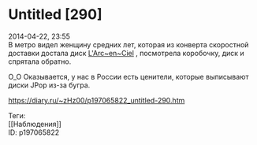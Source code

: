 Untitled [290]
===============

   
 2014-04-22, 23:55   
  В метро видел женщину средних лет, которая из конверта скоростной доставки достала диск  [L'Arc~en~Ciel](https://www.youtube.com/watch?v=xEt9Nxssc9c)  , посмотрела коробочку, диск и спрятала обратно.   
   
 О\_О Оказывается, у нас в России есть ценители, которые выписывают диски JPop из-за бугра.   
    
 <https://diary.ru/~zHz00/p197065822_untitled-290.htm>   
   
 Теги:   
 [[Наблюдения]]   
 ID: p197065822
